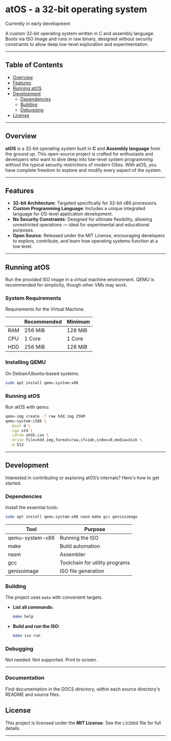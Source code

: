 # atOS - a 32-bit operating system

Currently in early development

A custom 32-bit operating system written in C and assembly language. Boots via ISO image and runs in raw binary, designed without security constraints to allow deep low-level exploration and experimentation.

---

## Table of Contents

* [Overview](#overview)
* [Features](#features)
* [Running atOS](#running-atos)
* [Development](#development)
  * [Dependencies](#dependencies)
  * [Building](#building)
  * [Debugging](#debugging)
* [License](#license)

---

## Overview

**atOS** is a 32-bit operating system built in **C** and **Assembly language** from the ground up. This open-source project is crafted for enthusiasts and developers who want to dive deep into low-level system programming without the typical security restrictions of modern OSes. With atOS, you have complete freedom to explore and modify every aspect of the system.

---

## Features

* **32-bit Architecture**: Targeted specifically for 32-bit x86 processors.
* **Custom Programming Language**: Includes a unique integrated language for OS-level application development.
* **No Security Constraints**: Designed for ultimate flexibility, allowing unrestricted operations — ideal for experimental and educational purposes.
* **Open Source**: Released under the MIT License, encouraging developers to explore, contribute, and learn how operating systems function at a low level.

---

## Running atOS

Run the provided ISO image in a virtual machine environment. QEMU is recommended for simplicity, though other VMs may work.

### System Requirements

Requirements for the Virtual Machine.

|     | Recommended | Minimum |
| --- | ----------- | ------- |
| RAM | 256 MiB     | 128 MiB |
| CPU | 1 Core      | 1 Core  |
| HDD | 256 MiB     | 128 MiB  |

### Installing QEMU

On Debian/Ubuntu-based systems:

```bash
sudo apt install qemu-system-x86
```

### Running atOS


Run atOS with qemu:

```bash
qemu-img create -f raw hdd.img 256M
qemu-system-i386 \
  -boot d \
  -vga std \
  -cdrom atOS.iso \
  -drive file=hdd.img,format=raw,if=ide,index=0,media=disk \
  -m 512
```

---

## Development

Interested in contributing or exploring atOS’s internals? Here's how to get started.

### Dependencies

Install the essential tools:

```bash
sudo apt install qemu-system-x86 nasm make gcc genisoimage
```

| Tool            | Purpose                        |
| --------------- | ------------------------------ |
| qemu-system-x86 | Running the ISO                |
| make            | Build automation               |
| nasm            | Assembler                      |
| gcc             | Toolchain for utility programs |
| genisoimage     | ISO file generation            |

### Building

The project uses `make` with convenient targets.

* **List all commands:**

  ```bash
  make help
  ```

* **Build and run the ISO:**

  ```bash
  make iso run
  ```

### Debugging

Not needed. Not supported. Print to screen.

---

### Documentation

Find documentation in the DOCS directory, within each source directory's README and source files.

## License

This project is licensed under the **MIT License**. See the `LICENSE` file for full details.

---
